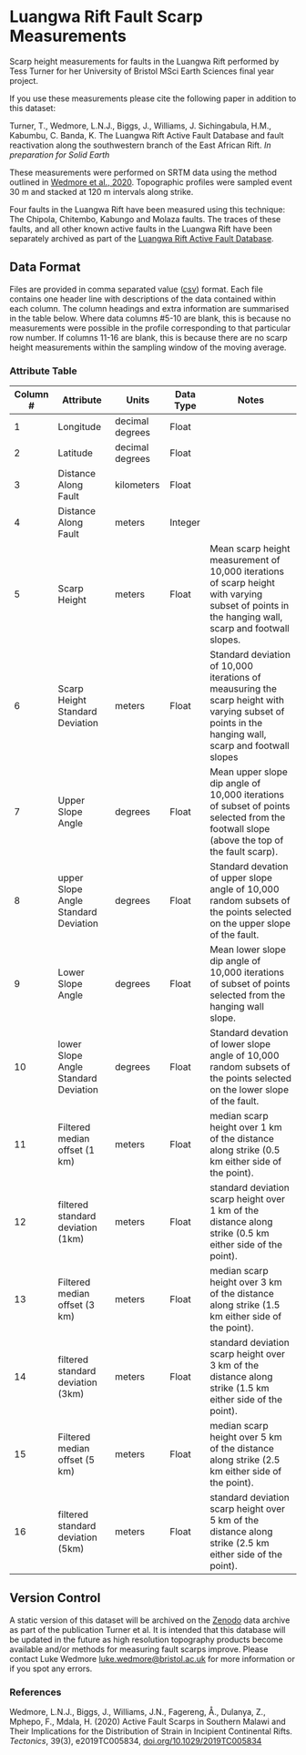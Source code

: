 # Luangwa Rift Fault Scarp Measurements

Scarp height measurements for faults in the Luangwa Rift performed by Tess Turner for her University of Bristol MSci Earth Sciences final year project.

If you use these measurements please cite the following paper in addition to this dataset:

Turner, T., Wedmore, L.N.J., Biggs, J., Williams, J. Sichingabula, H.M., Kabumbu, C. Banda, K. The Luangwa Rift Active Fault Database and fault reactivation along the southwestern branch of the East African Rift. _In preparation for Solid Earth_

These measurements were performed on SRTM data using the method outlined in [Wedmore et al., 2020]. Topographic profiles were sampled event 30 m and stacked at 120 m intervals along strike.

Four faults in the Luangwa Rift have been measured using this technique: The Chipola, Chitembo, Kabungo and Molaza faults. The traces of these faults, and all other known active faults in the Luangwa Rift have been separately archived as part of the [Luangwa Rift Active Fault Database].

## Data Format

Files are provided in comma separated value ([csv]) format. Each file contains one header line with descriptions of the data contained within each column. The column headings and extra information are summarised in the table below. Where data columns #5-10 are blank, this is because no measurements were possible in the profile corresponding to that particular row number. If columns 11-16 are blank, this is because there are no scarp height measurements within the sampling window of the moving average.

### Attribute Table
Column # | Attribute                            | Units            | Data Type     | Notes
---------|--------------------------------------|------------------|---------------|--------------------------------------------------
1        | Longitude                            | decimal degrees  | Float         |  
2        | Latitude                             | decimal degrees  | Float         | 
3        | Distance Along Fault                 | kilometers       | Float         |
4        | Distance Along Fault                 | meters           | Integer       |
5        | Scarp Height                         | meters           | Float         | Mean scarp height measurement of 10,000 iterations of scarp height with varying subset of points in the hanging wall, scarp and footwall slopes.
6        | Scarp Height Standard Deviation      | meters           | Float         | Standard deviation of 10,000 iterations of meausuring the scarp height with varying subset of points in the hanging wall, scarp and footwall slopes
7        | Upper Slope Angle                    | degrees          | Float         | Mean upper slope dip angle of 10,000 iterations of subset of points selected from the footwall slope (above the top of the fault scarp).
8        | upper Slope Angle Standard Deviation | degrees          | Float         | Standard devation of upper slope angle of 10,000 random subsets of the points selected on the upper slope of the fault.
9        | Lower Slope Angle                    | degrees          | Float         | Mean lower slope dip angle of 10,000 iterations of subset of points selected from the hanging wall slope.
10       | lower Slope Angle Standard Deviation | degrees          | Float         | Standard devation of lower slope angle of 10,000 random subsets of the points selected on the lower slope of the fault.
11       | Filtered median offset (1 km)        | meters           | Float         | median scarp height over 1 km  of the distance along strike (0.5 km either side of the point).
12       | filtered standard deviation (1km)    | meters           | Float         | standard deviation scarp height over 1 km  of the distance along strike (0.5 km either side of the point).
13       | Filtered median offset (3 km)        | meters           | Float         | median scarp height over 3 km  of the distance along strike (1.5 km either side of the point).
14       | filtered standard deviation (3km)    | meters           | Float         | standard deviation scarp height over 3 km  of the distance along strike (1.5 km either side of the point).
15       | Filtered median offset (5 km)        | meters           | Float         | median scarp height over 5 km  of the distance along strike (2.5 km either side of the point).
16       | filtered standard deviation (5km)    | meters           | Float         | standard deviation scarp height over 5 km  of the distance along strike (2.5 km either side of the point).

## Version Control
A static version of this dataset will be archived on the [Zenodo] data archive as part of the publication Turner et al. It is intended that this database will be updated in the future as high resolution topography products become available and/or methods for measuring fault scarps improve. Please contact Luke Wedmore <luke.wedmore@bristol.ac.uk> for more information or if you spot any errors.

### References
Wedmore, L.N.J., Biggs, J., Williams, J.N., Fagereng, Å., Dulanya, Z., Mphepo, F., Mdala, H. (2020) Active Fault Scarps in Southern Malawi and Their Implications for the Distribution of Strain in Incipient Continental Rifts. _Tectonics_, 39(3), e2019TC005834, [doi.org/10.1029/2019TC005834]

[csv]: https://datatracker.ietf.org/doc/html/rfc4180
[Wedmore et al., 2020]: https://doi.org/10.1029/2019TC005834
[Luangwa Rift Active Fault Database]: https://github.com/LukeWedmore/luangwa_rift_active_fault_database
[Zenodo]: https://zenodo.org/
[doi.org/10.1029/2019TC005834]: https://doi.org/10.1029/2019TC005834
